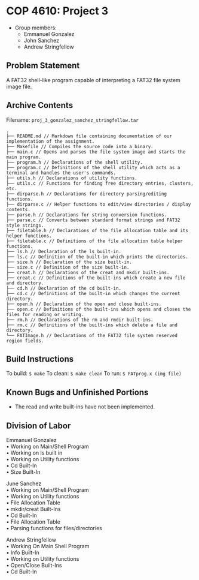 # COP 4610: Project 3

- Group members:
  - Emmanuel Gonzalez
  - John Sanchez
  - Andrew Stringfellow
  
## Problem Statement
A FAT32 shell-like program capable of interpreting a FAT32 file system image file.

## Archive Contents

Filename: `proj_3_gonzalez_sanchez_stringfellow.tar`

```
.
├── README.md // Markdown file containing documentation of our implementation of the assignment.
├── Makefile // Compiles the source code into a binary.
├── main.c // Opens and parses the file system image and starts the main program.
├── program.h // Declarations of the shell utility.
├── program.c // Definitions of the shell utility which acts as a terminal and handles the user's commands.
├── utils.h // Declarations of utility functions.
├── utils.c // Functions for finding free directory entries, clusters, etc.
├── dirparse.h // Declarations for directory parsing/editing functions.
├── dirparse.c // Helper functions to edit/view directories / display contents.
├── parse.h // Declarations for string conversion functions.
├── parse.c // Converts between standard format strings and FAT32 style strings.
├── filetable.h // Declarations of the file allocation table and its helper functions.
├── filetable.c // Definitions of the file allocation table helper functions.
├── ls.h // Declaration of the ls built-in.
├── ls.c // Definition of the built-in which prints the directories.
├── size.h // Declaration of the size built-in.
├── size.c // Definition of the size built-in.
├── creat.h // Declarations of the creat and mkdir built-ins.
├── creat.c // Definitions of the built-ins which create a new file and directory.
├── cd.h // Declaration of the cd built-in.
├── cd.c // Definitions of the built-in which changes the current directory.
├── open.h // Declaration of the open and close built-ins.
├── open.c // Definitions of the built-ins which opens and closes the files for reading or writing.
├── rm.h // Declarations of the rm and rmdir built-ins.
├── rm.c // Definitions of the built-ins which delete a file and directory.
└── FATImage.h // Declarations of the FAT32 file system reserved region fields.
```

## Build Instructions
To build: `$ make`
To clean: `$ make clean`
To run: `$ FATprog.x (img file)`

## Known Bugs and Unfinished Portions
- The read and write built-ins have not been implemented.

## Division of Labor
Emmanuel Gonzalez    
• Working on Main/Shell Program    
• Working on ls built in    
• Working on Utility functions    
• Cd Built-In    
• Size Built-In    
    
June Sanchez    
• Working on Main/Shell Program    
• Working on Utility functions    
• File Allocation Table    
• mkdir/creat Built-Ins    
• Cd Built-In    
• File Allocation Table    
• Parsing functions for files/directories    
    
Andrew Stringfellow    
• Working On Main Shell Program    
• Info Built-In    
• Working on Utility functions    
• Open/Close Built-Ins    
• Cd Built-In    
